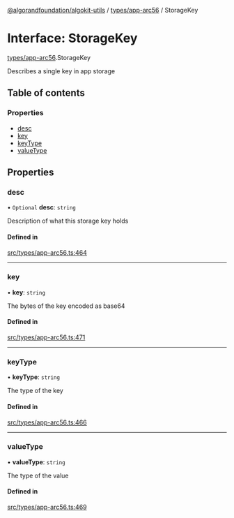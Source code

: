 [@algorandfoundation/algokit-utils](../README.md) / [types/app-arc56](../modules/types_app_arc56.md) / StorageKey

# Interface: StorageKey

[types/app-arc56](../modules/types_app_arc56.md).StorageKey

Describes a single key in app storage

## Table of contents

### Properties

- [desc](types_app_arc56.StorageKey.md#desc)
- [key](types_app_arc56.StorageKey.md#key)
- [keyType](types_app_arc56.StorageKey.md#keytype)
- [valueType](types_app_arc56.StorageKey.md#valuetype)

## Properties

### desc

• `Optional` **desc**: `string`

Description of what this storage key holds

#### Defined in

[src/types/app-arc56.ts:464](https://github.com/algorandfoundation/algokit-utils-ts/blob/main/src/types/app-arc56.ts#L464)

___

### key

• **key**: `string`

The bytes of the key encoded as base64

#### Defined in

[src/types/app-arc56.ts:471](https://github.com/algorandfoundation/algokit-utils-ts/blob/main/src/types/app-arc56.ts#L471)

___

### keyType

• **keyType**: `string`

The type of the key

#### Defined in

[src/types/app-arc56.ts:466](https://github.com/algorandfoundation/algokit-utils-ts/blob/main/src/types/app-arc56.ts#L466)

___

### valueType

• **valueType**: `string`

The type of the value

#### Defined in

[src/types/app-arc56.ts:469](https://github.com/algorandfoundation/algokit-utils-ts/blob/main/src/types/app-arc56.ts#L469)
